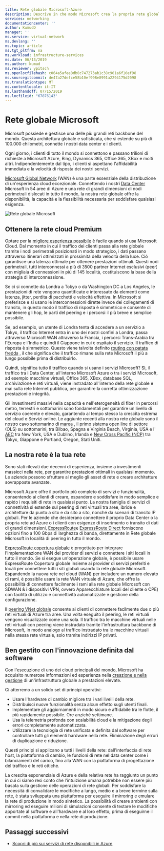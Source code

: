 ```yaml
---
title: Rete globale Microsoft-Azure
description: Descrive in che modo Microsoft crea la propria rete globale rapida e affidabile
services: networking
documentationcenter: ''
author: KumudD
manager: ''
ms.service: virtual-network
ms.devlang: ''
ms.topic: article
ms.tgt_pltfrm: na
ms.workload: infrastructure-services
ms.date: 06/13/2019
ms.author: kumud
ms.reviewer: ypitsch
ms.openlocfilehash: c064a5afee8db0c747273ab1c38c901a6f10ef98
ms.sourcegitcommit: de47a27defce58b10ef998e8991a2294175d2098
ms.translationtype: MT
ms.contentlocale: it-IT
ms.lasthandoff: 07/15/2019
ms.locfileid: "67876143"
---
```

# <a name="microsoft-global-network"></a>Rete globale Microsoft

Microsoft possiede e gestisce una delle più grandi reti backbone del mondo. Questa architettura globale e sofisticata, che si estende su più di 100.000 chilometri, connette i nostri data center e i clienti. 
 
Ogni giorno, i clienti di tutto il mondo si connettono e passano trilioni di richieste a Microsoft Azure, Bing, Dynamics 365, Office 365, XBox e molti altri. Indipendentemente dal tipo, i clienti si aspettano l'affidabilità immediata e la velocità di risposta dei nostri servizi. 
 
[Microsoft Global Network](https://azure.microsoft.com/global-infrastructure/global-network/) (WAN) è una parte essenziale della distribuzione di un'esperienza cloud eccezionale. Connettendo i nostri [Data Center](https://azure.microsoft.com/global-infrastructure/) Microsoft in 54 aree di Azure e una rete di grandi dimensioni di nodi perimetrali dislocati in tutto il mondo, la nostra rete globale offre la disponibilità, la capacità e la flessibilità necessaria per soddisfare qualsiasi esigenza.

![Rete globale Microsoft](./media/microsoft-global-network/microsoft-global-wan.png)
 
## <a name="get-the-premium-cloud-network"></a>Ottenere la rete cloud Premium
 
Optare per la [migliore esperienza possibile](https://www.sdxcentral.com/articles/news/azure-tops-aws-gcp-in-cloud-performance-says-thousandeyes/2018/11/) è facile quando si usa Microsoft Cloud. Dal momento in cui il traffico dei clienti passa alla rete globale tramite i nodi perimetrali posizionati in modo strategico, i dati passano attraverso itinerari ottimizzati in prossimità della velocità della luce. Ciò garantisce una latenza ottimale per ottenere prestazioni ottimali. Questi nodi perimetrali, tutti interconnessi a più di 3500 partner Internet esclusivi (peer) con migliaia di connessioni in più di 145 località, costituiscono la base della strategia di interconnessione. 
 
Se ci si connette da Londra a Tokyo o da Washington DC a Los Angeles, le prestazioni di rete vengono quantificate e interessate da elementi come latenza, jitter, perdita di pacchetti e velocità effettiva.  In Microsoft si preferisce e si usano le interconnessioni dirette invece dei collegamenti di transito, in questo modo il traffico di risposta è simmetrico e consente di mantenere gli hop, le parti del peering e i percorsi il più breve e semplice possibile. 

Se, ad esempio, un utente di Londra tenta di accedere a un servizio a Tokyo, il traffico Internet entra in uno dei nostri confini a Londra, passa attraverso Microsoft WAN attraverso la Francia, i percorsi Trans-Arabia tra l'Europa e l'India e quindi il Giappone in cui è ospitato il servizio. Il traffico di risposta è simmetrico. Questo viene talvolta definito [routing con patata fredda](https://en.wikipedia.org/wiki/Hot-potato_and_cold-potato_routing) , il che significa che il traffico rimane sulla rete Microsoft il più a lungo possibile prima di distribuirlo.  
  
Quindi, significa tutto il traffico quando si usano i servizi Microsoft? Sì, il traffico tra i Data Center, all'interno Microsoft Azure o tra i servizi Microsoft, ad esempio macchine virtuali, Office 365, XBox, database SQL, archiviazione e reti virtuali, viene instradato all'interno della rete globale e mai sulla rete Internet pubblica, per garantire la corretta ottimizzazione prestazioni e integrità.  
 
Gli investimenti massivi nella capacità e nell'eterogeneità di fiber in percorsi metro, terrestri e sottomarini sono fondamentali per garantire un livello di servizio coerente e elevato, garantendo al tempo stesso la crescita estrema del cloud e Servizi online. Le aggiunte recenti alla nostra rete globale sono il nostro cavo sottomarino di [marea](https://www.submarinecablemap.com/#/submarine-cable/marea) , il primo sistema open line di settore (OLS) su sottomarini, tra Bilbao, Spagna e Virginia Beach, Virginia, USA e l' [AEC](https://www.submarinecablemap.com/#/submarine-cable/aeconnect-1) tra New York, USA e Dublino, Irlanda e [New Cross Pacific (NCP)](https://www.submarinecablemap.com/#/submarine-cable/new-cross-pacific-ncp-cable-system) tra Tokyo, Giappone e Portland, Oregon, Stati Uniti. 
 

## <a name="our-network-is-your-network"></a>La nostra rete è la tua rete

Sono stati rilevati due decenni di esperienza, insieme a investimenti massicci nella rete, per garantire prestazioni ottimali in qualsiasi momento. Le aziende possono sfruttare al meglio gli asset di rete e creare architetture sovrapposte avanzate. 
 
Microsoft Azure offre il portfolio più completo di servizi e funzionalità, consentendo ai clienti di creare, espandere e soddisfare in modo semplice e rapido i requisiti di rete in qualsiasi punto. La nostra famiglia di servizi di connettività si estende sul peering di reti virtuali tra aree, ibride e architetture da punto a sito e da sito a sito, nonché da scenari di transito IP globali.  Per le aziende che desiderano connettere il proprio Data Center o la propria rete ad Azure o i clienti con esigenze di inserimento o transito di dati di grandi dimensioni, [ExpressRoute](../expressroute/expressroute-introduction.md)e [ExpressRoute Direct](../expressroute/expressroute-erdirect-about.md) forniscono opzioni fino a 100 Gbps di larghezza di banda, direttamente in Rete globale Microsoft in località di peering in tutto il mondo.  
 
[ExpressRoute copertura globale](../expressroute/expressroute-global-reach.md) è progettato per integrare l'implementazione WAN del provider di servizi e connettere i siti locali in tutto il mondo. Se si esegue un'operazione globale, è possibile usare ExpressRoute Copertura globale insieme ai provider di servizi preferiti e locali per connettere tutti i siti globali usando la rete globale Microsoft. Espandendo la nuova rete nel cloud (WAN) per includere un numero elevato di rami, è possibile usare la rete WAN virtuale di Azure, che offre la possibilità di connettere facilmente i rami alla rete globale Microsoft con SDWAN & i dispositivi VPN, ovvero Apparecchiature locali del cliente o CPE) con facilità di utilizzo e connettività automatizzate e gestione della configurazione. 
 
Il [peering VNet globale](../virtual-network/virtual-network-peering-overview.md) consente ai clienti di connettere facilmente due o più reti virtuali di Azure tra aree. Una volta eseguito il peering, le reti virtuali vengono visualizzate come una sola. Il traffico tra le macchine virtuali nelle reti virtuali con peering viene instradato tramite l'infrastruttura backbone di Microsoft, in modo analogo al traffico instradato tra le macchine virtuali nella stessa rete virtuale, solo tramite indirizzi IP privati. 
 

## <a name="well-managed-using-software-defined-innovation"></a>Ben gestito con l'innovazione definita dal software

Con l'esecuzione di uno dei cloud principali del mondo, Microsoft ha acquisito numerose informazioni ed esperienza nella [creazione e nella gestione](https://myignite.techcommunity.microsoft.com/sessions/66668) di un'infrastruttura globale a prestazioni elevate.  
 
Ci atterremo a un solido set di principi operativi: 
 
- Usare l'hardware di cambio migliore tra i vari livelli della rete.  
- Distribuisci nuove funzionalità senza alcun effetto sugli utenti finali.  
- Implementare gli aggiornamenti in modo sicuro e affidabile tra le flotte, il più rapidamente possibile. Ore anziché settimane.  
- Usa la telemetria profonda con scalabilità cloud e la mitigazione degli errori completamente automatizzata.  
- Utilizzare la tecnologia di rete unificata e definita dal software per controllare tutti gli elementi hardware nella rete.  Eliminazione degli errori di duplicazione e riduzione. 
 
Questi principi si applicano a tutti i livelli della rete: dall'interfaccia di rete host, la piattaforma di cambio, le funzioni di rete nel data center come i bilanciamenti del carico, fino alla WAN con la piattaforma di progettazione del traffico e le reti ottiche.  
 
La crescita esponenziale di Azure e della relativa rete ha raggiunto un punto in cui ci siamo resi conto che l'intuizione umana potrebbe non essere più basata sulla gestione delle operazioni di rete globali. Per soddisfare la necessità di convalidare le modifiche a lungo, medio e a breve termine sulla rete, è stata sviluppata una piattaforma per eseguire il mirroring e emulare la rete di produzione in modo sintetico. La possibilità di creare ambienti con mirroring ed eseguire milioni di simulazioni consente di testare le modifiche apportate al software e all'hardware e al loro effetto, prima di eseguirne il commit nella piattaforma e nella rete di produzione. 

## <a name="next-steps"></a>Passaggi successivi
- [Scopri di più sui servizi di rete disponibili in Azure](https://azure.microsoft.com/product-categories/networking/)
